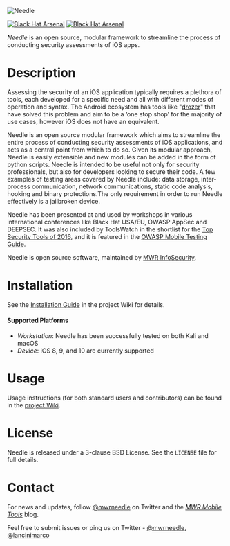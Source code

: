 ![Needle](https://labs.mwrinfosecurity.com/assets/needle-logo-blue.jpg)

[![Black Hat Arsenal](https://www.toolswatch.org/badges/arsenal/2016.svg)](https://www.blackhat.com/us-16/arsenal.html#needle)
[![Black Hat Arsenal](https://rawgit.com/toolswatch/badges/master/arsenal/2017.svg)](https://www.blackhat.com/us-17/arsenal.html#needle)

_Needle_ is an open source, modular framework to streamline the process of conducting security assessments of iOS apps.


# Description

Assessing the security of an iOS application typically requires a plethora of tools, each developed for a specific need and all with different modes of operation and syntax. The Android ecosystem has tools like "[drozer](https://mwr.to/drozer)" that have solved this problem and aim to be a ‘one stop shop’ for the majority of use cases, however iOS does not have an equivalent.

Needle is an open source modular framework which aims to streamline the entire process of conducting security assessments of iOS applications, and acts as a central point from which to do so. Given its modular approach, Needle is easily extensible and new modules can be added in the form of python scripts. Needle is intended to be useful not only for security professionals, but also for developers looking to secure their code. A few examples of testing areas covered by Needle include: data storage, inter-process communication, network communications, static code analysis, hooking and binary protections.​ The only requirement in order to run Needle effectively is a jailbroken device.
	
Needle has been presented at and used by workshops in various international conferences like Black Hat USA/EU, OWASP AppSec and DEEPSEC. It was also included by ToolsWatch in the shortlist for the [Top Security Tools of 2016](http://www.toolswatch.org/2017/02/2016-top-security-tools-as-voted-by-toolswatch-org-readers/), and it is featured in the [OWASP Mobile Testing Guide](https://github.com/OWASP/owasp-mstg).

Needle is open source software, maintained by [MWR InfoSecurity](https://www.mwrinfosecurity.com/).


# Installation

See the [Installation Guide](https://github.com/mwrlabs/needle/wiki/Installation-Guide) in the project Wiki for details.

#### Supported Platforms

* _Workstation_: Needle has been successfully tested on both Kali and macOS
* _Device_: iOS 8, 9, and 10 are currently supported 


# Usage

Usage instructions (for both standard users and contributors) can be found in the [project Wiki](https://github.com/mwrlabs/needle/wiki).


# License

Needle is released under a 3-clause BSD License. See the `LICENSE` file for full details.


# Contact

For news and updates, follow [@mwrneedle](https://twitter.com/mwrneedle) on Twitter and the _[MWR Mobile Tools](http://mobiletools.mwrinfosecurity.com/needle/blog)_ blog.

Feel free to submit issues or ping us on Twitter - [@mwrneedle](https://twitter.com/mwrneedle), [@lancinimarco](https://twitter.com/lancinimarco)
